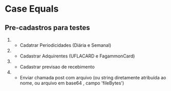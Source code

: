 # Case Equals

## Pre-cadastros para testes
1. - Cadatrar Periodicidades (Diária e Semanal)
2. - Cadastrar Adquirentes (UFLACARD e FagammonCard)
3. - Cadastrar previsao de recebimento 
4. - Enviar chamada post com arquivo (ou string diretamente atribuída ao nome, ou arquivo em base64 , campo 'fileBytes')

